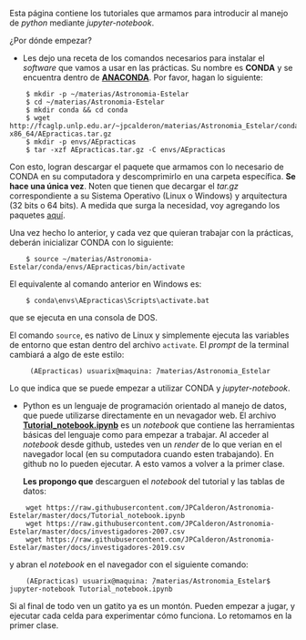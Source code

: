 Esta página contiene los tutoriales que armamos para introducir al manejo de *python*
mediante *jupyter-notebook*.

¿Por dónde empezar?

* Les dejo una receta de los comandos necesarios para instalar el _software_ que vamos a usar en las prácticas.
Su nombre es **CONDA** y se encuentra dentro de [**ANACONDA**](https://astroconda.readthedocs.io/en/latest/).
Por favor, hagan lo siguiente:

```
    $ mkdir -p ~/materias/Astronomia-Estelar
    $ cd ~/materias/Astronomia-Estelar 
    $ mkdir conda && cd conda
    $ wget http://fcaglp.unlp.edu.ar/~jpcalderon/materias/Astronomia_Estelar/conda/Linux-x86_64/AEpracticas.tar.gz
    $ mkdir -p envs/AEpracticas
    $ tar -xzf AEpracticas.tar.gz -C envs/AEpracticas
```
   
Con esto, logran descargar el paquete que armamos con lo necesario de CONDA en su computadora y descomprimirlo en una
carpeta específica. **Se hace una única vez**. Noten que tienen que decargar el _tar.gz_ correspondiente a su Sistema Operativo 
(Linux o Windows) y arquitectura (32 bits o 64 bits). A medida que surga la necesidad, voy agregando los paquetes [aquí](http://fcaglp.unlp.edu.ar/~jpcalderon/materias/Astronomia_Estelar/conda/).

Una vez hecho lo anterior, y cada vez que quieran trabajar con la prácticas, deberán inicializar CONDA con lo siguiente:

```
    $ source ~/materias/Astronomia-Estelar/conda/envs/AEpracticas/bin/activate
```
El equivalente al comando anterior en Windows es:

```
    $ conda\envs\AEpracticas\Scripts\activate.bat
```
que se ejecuta en una consola de DOS.
    
El comando ```source```, es nativo de Linux y simplemente ejecuta las variables de entorno que estan dentro del archivo 
```activate```. El _prompt_ de la terminal cambiará a algo de este estilo:
 
```
     (AEpracticas) usuarix@maquina: ̃/materias/Astronomia_Estelar
```

Lo que indica que se puede empezar a utilizar CONDA y _jupyter-notebook_.

* Python es un lenguaje de programación orientado al manejo de datos, que puede utilizarse 
directamente en un nevagador web. El archivo [**Tutorial_notebook.ipynb**](https://github.com/JPCalderon/Astronomia-Estelar/blob/master/docs/Tutorial_notebook.ipynb) es un _notebook_
que contiene las herramientas básicas del lenguaje como para empezar a trabajar.
Al acceder al _notebook_ desde github, ustedes ven un _render_ de lo que verian en el navegador
local (en su computadora cuando esten trabajando). En github no lo pueden ejecutar. A esto
vamos a volver a la primer clase.

  **Les propongo que** descarguen el _notebook_ del tutorial y las tablas de datos:
  
```
    wget https://raw.githubusercontent.com/JPCalderon/Astronomia-Estelar/master/docs/Tutorial_notebook.ipynb
    wget https://raw.githubusercontent.com/JPCalderon/Astronomia-Estelar/master/docs/investigadores-2007.csv
    wget https://raw.githubusercontent.com/JPCalderon/Astronomia-Estelar/master/docs/investigadores-2019.csv
```

y abran el _notebook_ en el navegador con el siguiente comando:

```
    (AEpracticas) usuarix@maquina: ̃/materias/Astronomia_Estelar$ jupyter-notebook Tutorial_notebook.ipynb 
```

Si al final de todo ven un gatito ya es un montón. Pueden empezar a jugar, y ejecutar cada celda para experimentar
cómo funciona. Lo retomamos en la primer clase.




